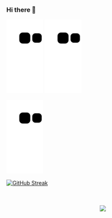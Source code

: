 ### Hi there 👋

![暗色](https://raw.githubusercontent.com/yangqiaoqiang/yangqiaoqiang/output/github-contribution-grid-snake.svg#gh-dark-mode-only)
![亮色](https://raw.githubusercontent.com/yangqiaoqiang/yangqiaoqiang/output/github-contribution-grid-snake.svg#gh-light-mode-only)

![](https://raw.githubusercontent.com/yangqiaoqiang/yangqiaoqiang/main/assets/github-contribution-grid-snake.svg)

[comment]: <> (<div align="center"> <img src="https://metrics.lecoq.io/yangqiaoqiang?template=classic&config.timezone=Asia%2FShanghai"> </div>)

[comment]: <> (<div align="center"> <img height="137px" src="https://github-readme-stats.vercel.app/api?username=yangqiaoqiang&hide_title=true&hide_border=true&show_icons=trueline_height=21&text_color=000&icon_color=000&bg_color=0,ea6161,ffc64d,fffc4d,52fa5a&theme=graywhite" /> </div>)

[comment]: <> (<div align="center"> <img src="https://github-readme-stats.vercel.app/api/top-langs/?username=yangqiaoqiang&hide_title=true&hide_border=true&layout=compact&langs_count=6&text_color=000&icon_color=fff&bg_color=0,52fa5a,4dfcff,c64dff&theme=graywhite" /> </div>)

[comment]: <> (<div align="center"> <img src="https://github-profile-trophy.vercel.app/?username=yangqiaoqiang" /> </div>)

[comment]: <> (<span > <img src="https://img.shields.io/badge/-HTML5-E34F26?style=flat-square&logo=html5&logoColor=white" /> <img src="https://img.shields.io/badge/-CSS3-1572B6?style=flat-square&logo=css3" /> <img src="https://img.shields.io/badge/-JavaScript-oringe?style=flat-square&logo=javascript" /> </span>)

[comment]: <> (<div align="center"> <img src="https://visitor-badge.glitch.me/badge?page_id=yangqiaoqiang" /> </div>)

[comment]: <> (<div align="center"> <img src="https://activity-graph.herokuapp.com/graph?username=yangqiaoqiang&theme=xcode" /> </div>)

<a href="https://git.io/streak-stats"><img src="https://github-readme-streak-stats.herokuapp.com?user=yangqiaoqiang&locale=zh_Hans" alt="GitHub Streak" /></a>

[comment]: <> (<div align="center"> <img src="https://stats.justsong.cn/api/csdn?id=weixin_50915462"> </div>)

<h1 align="center"> <a href="https://sunguoqi.com/"> <img src="https://readme-typing-svg.herokuapp.com/?lines=健康与开心!&center=true&size=27"> </a> </h1>
